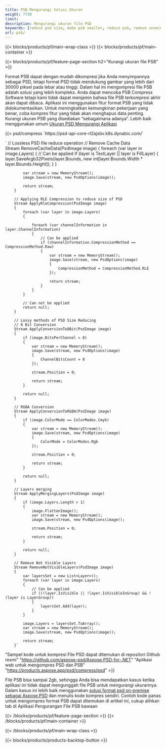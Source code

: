 ```yaml
---
title: PSB Mengurangi Solusi Ukuran
weight: 7730
limit: 
description: Mengurangi ukuran file PSD
keywords: [reduce psb size, make psb smaller, reduce psb, remove unnecessary psb data, compress psb file, compress psb]
url: psb/
---
```

{{< blocks/products/pf/main-wrap-class >}}
{{< blocks/products/pf/main-container >}}

{{< blocks/products/pf/feature-page-section h2="Kurangi ukuran file PSB" >}}

<p>Format PSB dapat dengan mudah dikompresi jika Anda menyimpannya sebagai PSD, tetapi format PSD tidak mendukung gambar yang lebih dari 30000 piksel pada lebar atau tinggi. Dalam hal ini mengompresi file PSB adalah solusi yang lebih kompleks. Anda dapat mencoba PSB Compress Software tetapi kami tidak dapat menjamin bahwa file PSB terkompresi akhir akan dapat dibaca. Aplikasi ini menggunakan fitur format PSB yang tidak didokumentasikan. Untuk meningkatkan kemungkinan pekerjaan yang benar, coba kompres fitur yang tidak akan menghapus data penting. Kurangi ukuran PSB yang disediakan “sebagaimana adanya”. Lebih baik menggunakan umum <a href="/psd/reduce-size">Ukuran PSD Mengurangi Aplikasi</a></p>
{{< psd/compress `https://psd-api-core-rl2ajsbv.k8s.dynabic.com/` 

`        // Lossless PSD file reduce operation
        // Remove Cache Data			
        Stream RemoveCacheData(PsdImage image)
        {
            foreach (var layer in image.Layers)
            {
                // Can be applied
                if (layer is TextLayer || layer is FillLayer)
                {
                    layer.SaveArgb32Pixels(layer.Bounds, new int[layer.Bounds.Width * layer.Bounds.Height]);
                }
            }

            var stream = new MemoryStream();
            image.Save(stream, new PsdOptions(image));

            return stream;
        }

        // Applying RLE Compression to reduce size of PSD
        Stream ApplyRleCompression(PsdImage image)
        {
            foreach (var layer in image.Layers)
            {

                foreach (var channelInformation in layer.ChannelInformation)
                {
                    // Can be applied
                    if (channelInformation.CompressionMethod == CompressionMethod.Raw)
                    {
                        var stream = new MemoryStream();
                        image.Save(stream, new PsdOptions(image)
                        {
                            CompressionMethod = CompressionMethod.RLE
                        });

                        return stream;
                    }
                }
            }

            // Can not be applied
            return null;
        }

        // Lossy methods of PSD Size Reducing
        // 8 Bit Conversion
        Stream ApplyConversionTo8Bit(PsdImage image)
        {
            if (image.BitsPerChannel > 8)
            {
                var stream = new MemoryStream();
                image.Save(stream, new PsdOptions(image)
                {
                    ChannelBitsCount = 8
                });

                stream.Position = 0;

                return stream;
            }

            return null;
        }
       
        // RGBA Conversion
        Stream ApplyConversionToRGBA(PsdImage image)
        {
            if (image.ColorMode == ColorModes.Cmyk)
            {
                var stream = new MemoryStream();
                image.Save(stream, new PsdOptions(image)
                {
                    ColorMode = ColorModes.Rgb
                });

                stream.Position = 0;

                return stream;
            }

            return null;
        }

        // Layers merging
        Stream ApplyMergingLayers(PsdImage image)
        {
            if (image.Layers.Length > 1)
            {
                image.FlattenImage();
                var stream = new MemoryStream();
                image.Save(stream, new PsdOptions(image));

                stream.Position = 0;

                return stream;
            }

            return null;
        }

        // Remove Not Visible Layers
        Stream RemoveNotVisibleLayers(PsdImage image)
        {
            var layersSet = new List<Layer>();
            foreach (var layer in image.Layers)
            {
                // Can be applied
                if ((!layer.IsVisible || !layer.IsVisibleInGroup) && !(layer is LayerGroup))
                {
                    layersSet.Add(layer);
                }
            }

            image.Layers = layersSet.ToArray();
            var stream = new MemoryStream();
            image.Save(stream, new PsdOptions(image));

            return stream;
        }` 
"Sampel kode untuk kompresi File PSD dapat ditemukan di repositori Github resmi"  "https://github.com/aspose-psd/Aspose.PSD-for-.NET" 
"Aplikasi web untuk mengompres PSD dan PSB" "https://products.aspose.app/psd/compress/psd" >}}
<p>File PSB bisa sampai 2gb, sehingga Anda bisa mendapatkan kasus ketika aplikasi ini tidak dapat mengunggah file PSB untuk mengurangi ukurannya. Dalam kasus ini lebih baik menggunakan <a href="/psd">solusi format psd on-premise sebagai Aspose.PSD</a> dan menulis kode kompres sendiri. Contoh kode panas untuk mengompres format PSB dapat ditemukan di artikel ini, cukup alihkan tab di Aplikasi Pengurangan File PSB bawaan</p>
{{< /blocks/products/pf/feature-page-section >}}
{{< /blocks/products/pf/main-container >}}


{{< /blocks/products/pf/main-wrap-class >}}

{{< blocks/products/products-backtop-button >}}
